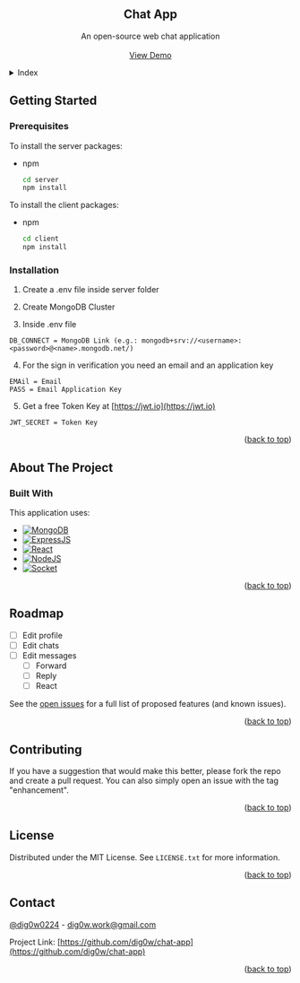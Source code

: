 <!-- PROJECT LOGO -->
<br />
<div align="center">
  <h2 align="center">Chat App</h2>

  <p align="center">
    An open-source web chat application
    <br />
    <br />
    <a href="https://github.com/dig0w/chat-app">View Demo</a>
  </p>
</div>



<!-- Index -->
<details>
  <summary>Index</summary>
  <ol>
    <li>
      <a href="#getting-started">Getting Started</a>
      <ul>
        <li><a href="#prerequisites">Prerequisites</a></li>
        <li><a href="#installation">Installation</a></li>
      </ul>
    </li>
    <li>
      <a href="#about-the-project">About The Project</a>
      <ul>
        <li><a href="#built-with">Built With</a></li>
      </ul>
    </li>
    <li><a href="#roadmap">Roadmap</a></li>
    <li><a href="#contributing">Contributing</a></li>
    <li><a href="#license">License</a></li>
    <li><a href="#contact">Contact</a></li>
  </ol>
</details>


<!-- GETTING STARTED -->
## Getting Started

### Prerequisites

To install the server packages:
* npm
  ```sh
  cd server
  npm install
  ```


To install the client packages:
* npm
  ```sh
  cd client
  npm install
  ```

### Installation

1. Create a .env file inside server folder

2. Create MongoDB Cluster

3. Inside .env file
  ```env
  DB_CONNECT = MongoDB Link (e.g.: mongodb+srv://<username>:<password>@<name>.mongodb.net/)
  ```

4. For the sign in verification you need an email and an application key
  ```env
  EMAil = Email
  PASS = Email Application Key
  ```

5. Get a free Token Key at [https://jwt.io](https://jwt.io)
  ```env
  JWT_SECRET = Token Key
  ```

<p align="right">(<a href="#readme-top">back to top</a>)</p>



<!-- ABOUT THE PROJECT -->
## About The Project

### Built With

This application uses:

* [![MongoDB][MongoDB.com]][MongoDB-url]
* [![ExpressJS][ExpressJS.com]][ExpressJS-url]
* [![React][React.js]][React-url]
* [![NodeJS][NodeJS.org]][NodeJS-url]
* [![Socket][Socket.io]][Socket-url]

<p align="right">(<a href="#readme-top">back to top</a>)</p>



<!-- ROADMAP -->
## Roadmap

- [ ] Edit profile
- [ ] Edit chats
- [ ] Edit messages
    - [ ] Forward
    - [ ] Reply
    - [ ] React

See the [open issues](https://github.com/dig0w/chat-app/issues) for a full list of proposed features (and known issues).

<p align="right">(<a href="#readme-top">back to top</a>)</p>



<!-- CONTRIBUTING -->
## Contributing

If you have a suggestion that would make this better, please fork the repo and create a pull request. You can also simply open an issue with the tag "enhancement".

<p align="right">(<a href="#readme-top">back to top</a>)</p>



<!-- LICENSE -->
## License

Distributed under the MIT License. See `LICENSE.txt` for more information.

<p align="right">(<a href="#readme-top">back to top</a>)</p>



<!-- CONTACT -->
## Contact

[@dig0w0224](https://twitter.com/dig0w0224) - dig0w.work@gmail.com

Project Link: [https://github.com/dig0w/chat-app](https://github.com/dig0w/chat-app)

<p align="right">(<a href="#readme-top">back to top</a>)</p>



<!-- MARKDOWN LINKS & IMAGES -->
<!-- https://www.markdownguide.org/basic-syntax/#reference-style-links -->
[contributors-shield]: https://img.shields.io/github/contributors/othneildrew/Best-README-Template.svg?style=for-the-badge
[contributors-url]: https://github.com/othneildrew/Best-README-Template/graphs/contributors
[forks-shield]: https://img.shields.io/github/forks/othneildrew/Best-README-Template.svg?style=for-the-badge
[forks-url]: https://github.com/othneildrew/Best-README-Template/network/members
[stars-shield]: https://img.shields.io/github/stars/othneildrew/Best-README-Template.svg?style=for-the-badge
[stars-url]: https://github.com/othneildrew/Best-README-Template/stargazers
[issues-shield]: https://img.shields.io/github/issues/othneildrew/Best-README-Template.svg?style=for-the-badge
[issues-url]: https://github.com/othneildrew/Best-README-Template/issues
[license-shield]: https://img.shields.io/github/license/othneildrew/Best-README-Template.svg?style=for-the-badge
[license-url]: https://github.com/othneildrew/Best-README-Template/blob/master/LICENSE.txt
[linkedin-shield]: https://img.shields.io/badge/-LinkedIn-black.svg?style=for-the-badge&logo=linkedin&colorB=555
[linkedin-url]: https://linkedin.com/in/othneildrew
[product-screenshot]: images/screenshot.png
[MongoDB.com]: https://img.shields.io/badge/MongoDB-20232A?style=for-the-badge&logo=mongodb&logoColor=00FE69
[MongoDB-url]: https://www.mongodb.com/
[ExpressJS.com]: https://img.shields.io/badge/Express-20232A?style=for-the-badge&logo=express&logoColor=259DFF
[ExpressJS-url]: https://expressjs.com/
[React.js]: https://img.shields.io/badge/React-20232A?style=for-the-badge&logo=react&logoColor=61DAFB
[React-url]: https://reactjs.org/
[NodeJS.org]: https://img.shields.io/badge/NodeJS-20232A?style=for-the-badge&logo=nodedotjs&logoColor=5FA04E
[NodeJS-url]: https://nodejs.org/
[Socket.io]: https://img.shields.io/badge/Socket-20232A?style=for-the-badge&logo=socketdotio&logoColor=FEFEFE
[Socket-url]: https://socket.io/
